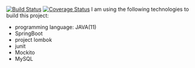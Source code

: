  [![Build Status](https://travis-ci.com/sreeUNIFI/ATAT.svg?branch=master)](https://travis-ci.com/sreeUNIFI/ATAT) [![Coverage Status](https://coveralls.io/repos/github/sreeUNIFI/ATAT/badge.svg)](https://coveralls.io/github/sreeUNIFI/ATAT)
I am using the following technologies to build this project:
   - programming language: JAVA(11)
   - SpringBoot
   - project lombok
   - junit
   - Mockito
   - MySQL
   
